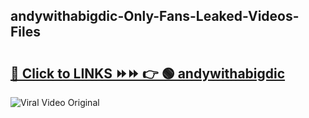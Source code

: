 
 ## andywithabigdic-Only-Fans-Leaked-Videos-Files

# <h2><a href="https://mediaupload.pro?andywithabigdic">🔗 Click to LINKS ⏩⏩ 👉 🟢 andywithabigdic </a></h2>

<a href="https://mediaupload.pro?andywithabigdic" rel="nofollow" data-target="animated-image.originalLink"><img src="https://i.ibb.co.com/xMMVF88/686577567.gif" alt="Viral Video Original" style="max-width: 100%; display: inline-block;" data-target="animated-image.originalImage"></a>